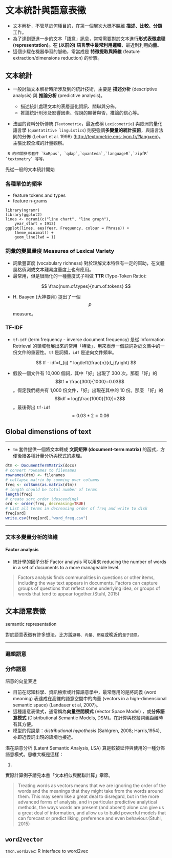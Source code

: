 # 文本統計與語意表徵


* 文本解析，不管基於何種目的，在第一個層次大概不脫離 **描述、比較、分類** 工作。
* 為了達到更進一步的文本「語意」訊息，常常需要對於文本進行**形式表徵處理 **(representation)。在 (以前的) 語言學中最常利用**邏輯**，最近則利用**向量**。
* 這個步驟在機器學習的脈絡，常當成是 **特徵提取與降維** (feature extraction/dimensions reduction) 的步驟。




## 文本統計 

* 一般討論文本解析時所涉及到的統計技術，主要是 **描述分析** (descriptive analysis) 與 **推論分析** (predictive analysis)。
    * 描述統計處理文本的表層量化資訊、關聯與分佈。
    * 推論統計則涉及影響因素、假說的顯著與否，推論的信心等。


* 法國的資料分析傳統 (`Textometrie`，最近改稱 `Lexicometrie`) 與歐洲的量化語言學 (`quantatitive linguistics`) 則更強調**多變量的統計技術**，與語言法則的分佈 (Lebart et al. 1998) (<http://textometrie.ens-lyon.fr/?lang=en>)。主張比較全域的計量觀察。

```
 R 的相關參考套件 `koRpus`, `qdap`,`quanteda`,`languageR`,`zipfR` `textometry` 等等。
```

先從一般的文本統計開始

### 各種單位的頻率
* feature tokens and types
* feature n-grams

```{r}
library(ngramr)
library(ggplot2)
lines <- ngrami(c("line chart", "line graph"), 
    year_start = 1913)
ggplot(lines, aes(Year, Frequency, colour = Phrase)) + 
    theme_minimal() +
    geom_line(lwd = 1)
```



### 詞彙的變異量度 Measures of Lexical Variety

* 詞彙豐富度 (vocabulary richness) 對於理解文本特性有一定的幫助，在文體風格偵測或文本難易度量度上也有應用。
* 最常用，但是很簡化的一種量度式子叫做 **TTR** (Type-Token Ratio):

$$
\frac{num.of.types}{num.of.tokens}
$$

* H. Baayen (大神要拜) 提出了一個 $$P$$ measure。



### TF-IDF

- `tf-idf` (term frequency - inverse document frequency) 是從 Information Retrieval 的領域發展出來的常用「特徵」，用來表示一個語詞對於文集中的一份文件的重要性。`tf` 是詞頻，`idf` 是逆向文件頻率。

$$
tf - idf=f_{ij} * log\left(\frac{n}{d_j}\right)
$$


- 假設一個文件有 10,000 個詞，其中「好」出現了 300 次。那麼「好」的 $$tf = \frac{300}{1000}=0.03$$。假定我們總共有 1,000 份文件，「好」出現在其中的 10 份。那麼 「好」的 $$idf = log(\frac{1000}{10})=2$$。最後得出 `tf-idf` $$= 0.03 * 2 = 0.06 $$

## Global dimenstions of text


---
- `tm` 套件提供一個將文本轉成 **文詞矩陣 (document-term matrix)** 的函式，方便後續各種計量分析與模式的處理。


```r
dtm <- DocumentTermMatrix(docs)
# convert rownames to filenames
rownames(dtm) <- filenames
# collapse matrix by summing over columns
freq <- colSums(as.matrix(dtm))
# length should be total number of terms
length(freq)
# create sort order (descending)
ord <- order(freq, decreasing=TRUE)
# List all terms in decreasing order of freq and write to disk
freq[ord]
write.csv(freq[ord],"word_freq.csv")
```







---
### 文本多變量分析的降維
#### Factor analysis

- 統計學的因子分析 Factor analysis 可以用來 reducing the number of words in a set of documents to a more manageable level. 

> Factors analysis finds communalities in questions or other items, including the way text appears in documents. Factors can capture groups of questions that reflect some underlying idea, or groups of words that tend to appear together.(Stuhl, 2015)






## 文本語意表徵 
semantic representation

對於語意表徵有許多想法，比方說`邏輯`、`向量`、`網路`或晚近的`量子語意`。

---
### 邏輯語意




### 分佈語意 
語意的向量表達


- 目前在認知科學、資訊檢索或計算語意學中，最常應用的是將詞義 (word meaning) 表達成在高維的語意空間中的向量 (vectors in a   high-dimensional semantic space) (Landauer et al, 2007)。
- 這種語意表徵式，通常稱為**向量空間模式** (Vector Space Model) ，或**分佈語意模式** (Distributional Semantic Models, DSM)。在計算與模擬詞義距離時有其方便。
- 模型的假說是：*distributional hypothesis* (Sahlgren,
2008; Harris,1954), 亦即近義詞出現的語境也接近。 

潛在語意分析 (Latent Semantic Analysis, LSA) 算是較被延伸與使用的一種分佈語意模式。思維大概是這樣：

1.  








實際計算例子請見本書「文本相似與關聯計算」章節。












> Treating words as vectors means that we are ignoring the order of the words and the meanings that they might take from the words around them. This may seem like a great deal to disregard, but in the more advanced forms of analysis, and in particular predictive analytical methods, the ways words are present (and absent) alone can give us a great deal of information, and allow us to build powerful models that can forecast or predict liking, preference and even behaviour.(Stuhl, 2015)


## `word2vector` 

`tmcn.word2vec`: R interface to word2vec








